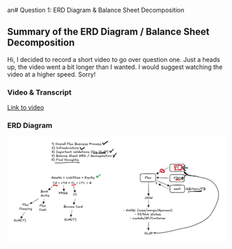 an# Question 1: ERD Diagram & Balance Sheet Decomposition

## Summary of the ERD Diagram / Balance Sheet Decomposition

Hi, I decided to record a short video to go over question one.
Just a heads up, the video went a bit longer than I wanted. I would suggest watching the video at a higher speed. Sorry!

### Video & Transcript

[Link to video](https://drive.google.com/file/d/14uYShQ4TVPnmC9oTcokOWsN8rXNMPk4j/view?usp=drive_link)


### ERD Diagram
<img src="ERD_Rough.png" alt="Transaction Analysis" width="1000"/>
